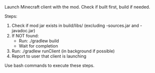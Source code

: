 Launch Minecraft client with the mod. Check if built first, build if needed.

Steps:
1. Check if mod jar exists in build/libs/ (excluding -sources.jar and -javadoc.jar)
2. If NOT found:
   - Run: ./gradlew build
   - Wait for completion
3. Run: ./gradlew runClient (in background if possible)
4. Report to user that client is launching

Use bash commands to execute these steps.

